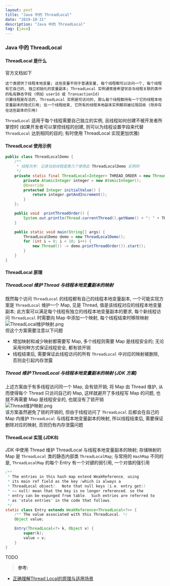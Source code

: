 ```yaml
---
layout: post
title: "Java 中的 ThreadLocal"
date: "2019-10-31"
description: "Java 中的 ThreadLocal"
tag: [java]
---
```


### Java 中的 ThreadLocal

#### ThreadLocal 是什么
官方文档如下
```
这个类提供了线程本地变量; 这些变量不同于普通变量, 每个线程都可以访问一个, 每个线程有它自己的, 独立初始化的变量副本; ThreadLocal 实例通常是希望状态与线程关联的类中的私有静态字段 (例如 userId 或 TransactionId)  
只要线程是存活的, ThreadLocal 实例是可访问的, 那么每个线程都持有一个它的线程本地变量副本的隐式引用; 在一个线程结束, 它所有的线程本地副本实例都将被垃圾回收 (除非存在这些副本的引用)
```
`ThreadLocal` 适用于每个线程需要自己独立的实例, 且线程如何创建不被开发者所掌控时 (如果开发者可以掌控线程的创建, 则可以为线程设置字段来代替 `ThreadLocal` 达到相同的目的; 有时使用 ThreadLocal 实现更加优雅)

#### ThreadLocal 使用示例
```Java
public class ThreadLocalDemo {
    /**
     * 线程次序: 记录当前线程是第几个使用此 ThreadLocalDemo 实例的
     */
    private static final ThreadLocal<Integer> THREAD_ORDER = new ThreadLocal<Integer>() {
        private AtomicInteger integer = new AtomicInteger();
        @Override
        protected Integer initialValue() {
            return integer.getAndIncrement();
        }
    };

    public void  printThreadOrder() {
        System.out.println(Thread.currentThread().getName() + ": " + THREAD_ORDER.get());
    }

    public static void main(String[] args) {
        ThreadLocalDemo demo = new ThreadLocalDemo();
        for (int i = 0; i < 10; i++) {
            new Thread(() -> demo.printThreadOrder()).start();
        }
    }
}
```

#### ThreadLocal 原理
##### ThreadLocal 维护 Thread 与线程本地变量副本的映射
既然每个访问 `ThreadLocal` 的线程都有自己的线程本地变量副本, 一个可能实现方案是 `ThreadLocal` 维护一个 Map, 见是 Thread, 值是该线程对应的线程本地变量副本; 此方案可以满足每个线程有独立的线程本地变量副本的要求, 每个新线程访问 `ThreadLocal` 时需要向 Map 中添加一个映射, 每个线程结束时移除映射  
![ThreadLocal维护映射.png](https://i.loli.net/2019/10/31/Hb1Gg6Uj4nLhcow.png)  
但这个方案需要注意以下问题
- 增加映射和减少映射都需要写 Map, 多个线程则需要 Map 是线程安全的; 无论采用何种方式保证线程安全, 都有锁开销
- 线程结束后, 需要保证此线程访问的所有 `ThreadLocal` 中对应的映射被删除, 否则会引起内存泄露
##### Thread 维护 ThreadLocal 与线程本地变量副本的映射 (JDK 方案)
上述方案由于有多线程访问同一个 Map, 会有锁开销; 将 Map 由 Thread 维护, 从而使得每个 Thread 只访问自己的 Map, 这样就避开了多线程写 Map 的问题, 也就不再需要 Map 是线程安全的, 也就没有了锁开销  
![Thread维护映射.png](https://i.loli.net/2019/10/31/7hPaDwHtWGfSMkc.png)   
该方案虽然避免了锁的开销的, 但由于线程访问了 `ThreadLocal` 后都会在自己的 Map 内维护 `ThreadLocal` 与线程本地变量副本的映射, 所以线程结束后, 需要保证删除对应的映射, 否则仍有内存泄露问题

#### ThreadLocal 实现 (JDK8)
JDK 中使用 Thread 维护 ThreadLocal 与线程本地变量副本的映射; 存储映射的 Map 是 `ThreadLocal` 类的静态内部类 `ThreadLocalMap`; 与常用的 `HashMap` 不同的是, `ThreadLocalMap` 的每个 Entry 有一个对键的弱引用, 一个对值的强引用
```Java
/**
 * The entries in this hash map extend WeakReference, using
 * its main ref field as the key (which is always a
 * ThreadLocal object).  Note that null keys (i.e. entry.get()
 * == null) mean that the key is no longer referenced, so the
 * entry can be expunged from table.  Such entries are referred to
 * as "stale entries" in the code that follows.
 */
static class Entry extends WeakReference<ThreadLocal<?>> {
    /** The value associated with this ThreadLocal. */
    Object value;

    Entry(ThreadLocal<?> k, Object v) {
        super(k);
        value = v;
    }
}
```

TODO

>**参考:**
- [正确理解Thread Local的原理与适用场景](http://www.jasongj.com/java/threadlocal/)
